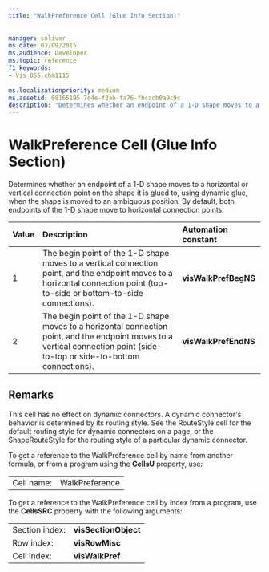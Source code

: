 ```yaml
---
title: "WalkPreference Cell (Glue Info Section)"
 
 
manager: soliver
ms.date: 03/09/2015
ms.audience: Developer
ms.topic: reference
f1_keywords:
- Vis_DSS.chm1115
 
ms.localizationpriority: medium
ms.assetid: 08165195-7e4e-f3ab-fa76-fbcacb0a9c9c
description: "Determines whether an endpoint of a 1-D shape moves to a horizontal or vertical connection point on the shape it is glued to, using dynamic glue, when the shape is moved to an ambiguous position. By default, both endpoints of the 1-D shape move to horizontal connection points."
---
```


# WalkPreference Cell (Glue Info Section)

Determines whether an endpoint of a 1-D shape moves to a horizontal or vertical connection point on the shape it is glued to, using dynamic glue, when the shape is moved to an ambiguous position. By default, both endpoints of the 1-D shape move to horizontal connection points.
  
|**Value**|**Description**|**Automation constant**|
|:-----|:-----|:-----|
| 1  <br/> | The begin point of the 1-D shape moves to a vertical connection point, and the endpoint moves to a horizontal connection point (top-to-side or bottom-to-side connections). |**visWalkPrefBegNS** <br/> |
| 2  <br/> | The begin point of the 1-D shape moves to a horizontal connection point, and the endpoint moves to a vertical connection point (side-to-top or side-to-bottom connections). |**visWalkPrefEndNS** <br/> |
   
## Remarks

This cell has no effect on dynamic connectors. A dynamic connector's behavior is determined by its routing style. See the RouteStyle cell for the default routing style for dynamic connectors on a page, or the ShapeRouteStyle for the routing style of a particular dynamic connector.
  
To get a reference to the WalkPreference cell by name from another formula, or from a program using the **CellsU** property, use: 
  
|||
|:-----|:-----|
| Cell name:  <br/> | WalkPreference  <br/> |
   
To get a reference to the WalkPreference cell by index from a program, use the **CellsSRC** property with the following arguments: 
  
|||
|:-----|:-----|
| Section index:  <br/> |**visSectionObject** <br/> |
| Row index:  <br/> |**visRowMisc** <br/> |
| Cell index:  <br/> |**visWalkPref** <br/> |
   


